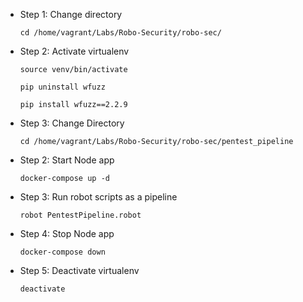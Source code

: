 * Step 1: Change directory

	 `cd /home/vagrant/Labs/Robo-Security/robo-sec/`

* Step 2: Activate virtualenv
	
	`source venv/bin/activate`

	`pip uninstall wfuzz`

	`pip install wfuzz==2.2.9`

* Step 3: Change Directory

	`cd /home/vagrant/Labs/Robo-Security/robo-sec/pentest_pipeline`
	 
* Step 2: Start Node app

	`docker-compose up -d`
	
* Step 3: Run robot scripts as a pipeline

	`robot PentestPipeline.robot`	
	
* Step 4: Stop Node app

	`docker-compose down`
	
* Step 5: Deactivate virtualenv

	`deactivate`